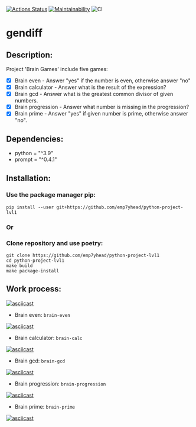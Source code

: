 [![Actions Status](https://github.com/emp7yhead/python-project-lvl1/workflows/hexlet-check/badge.svg)](https://github.com/emp7yhead/python-project-lvl1/actions) [![Maintainability](https://api.codeclimate.com/v1/badges/304443f72ed31aff22c9/maintainability)](https://codeclimate.com/github/emp7yhead/python-project-lvl1/maintainability) ![CI](https://github.com/emp7yhead/python-project-lvl1/actions/workflows/main.yml/badge.svg)
# gendiff
## Description:
Project 'Brain Games' include five games:
- [X] Brain even  - Answer "yes" if the number is even, otherwise answer "no"
- [X] Brain calculator - Answer what is the result of the expression?
- [X] Brain gcd - Answer what is the greatest common divisor of given numbers.
- [X] Brain progression - Answer what number is missing in the progression?
- [X] Brain prime - Answer "yes" if given number is prime, otherwise answer "no".

## Dependencies:
- python = "^3.9"
- prompt = "^0.4.1"

## Installation:
### Use the package manager pip:
```
pip install --user git+https://github.com/emp7yhead/python-project-lvl1
```
### Or
### Clone repository and use poetry:
```
git clone https://github.com/emp7yhead/python-project-lvl1
cd python-project-lvl1
make build
make package-install
```
## Work process:

[![asciicast](https://asciinema.org/a/HMfYfoLFBynnj2KkPxEJMftY5.svg)](https://asciinema.org/a/HMfYfoLFBynnj2KkPxEJMftY5)

+ Brain even:
`brain-even`

[![asciicast](https://asciinema.org/a/V3tFcO0hFHpIow0RwJC3Nw6uE.svg)](https://asciinema.org/a/V3tFcO0hFHpIow0RwJC3Nw6uE)

+ Brain calculator:
`brain-calc`

[![asciicast](https://asciinema.org/a/iCS8SvlajhIP3OkZGGsrjaGjD.svg)](https://asciinema.org/a/iCS8SvlajhIP3OkZGGsrjaGjD)

+ Brain gcd:
`brain-gcd`

[![asciicast](https://asciinema.org/a/y5n6LJJxt28qwhhXgY60cWIYC.svg)](https://asciinema.org/a/y5n6LJJxt28qwhhXgY60cWIYC)

+ Brain progression:
`brain-progression`

[![asciicast](https://asciinema.org/a/gJFxHId84gmPJU1P0IBnupdow.svg)](https://asciinema.org/a/gJFxHId84gmPJU1P0IBnupdow)

+ Brain prime:
`brain-prime`

[![asciicast](https://asciinema.org/a/aL7chJ2ZGojvGRzmvxNG7avfn.svg)](https://asciinema.org/a/aL7chJ2ZGojvGRzmvxNG7avfn)
